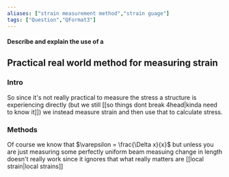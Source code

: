 ```yaml
---
aliases: ["strain measurement method","strain guage"]
tags: ["Question","QFormat3"]
---
```


#### Describe and explain the use of a
## Practical real world method for measuring strain

### Intro
So since it's not really practical to measure the stress a structure is experiencing directly (but we still [[so things dont break 4head|kinda need to know it]]) we instead measure strain and then use that to calculate stress.

### Methods
Of course we know that $\varepsilon = \frac{\Delta x}{x}$ but unless you are just measuring some perfectly uniform beam measuing change in length doesn't really work since it ignores that what really matters are [[local strain|local strains]]